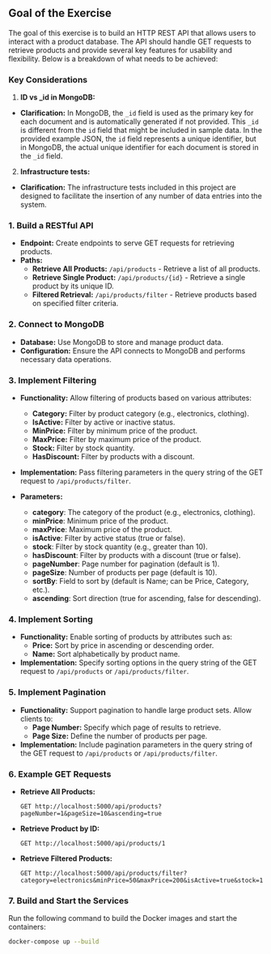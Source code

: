 ## Goal of the Exercise

The goal of this exercise is to build an HTTP REST API that allows users to interact with a product database. The API should handle GET requests to retrieve products and provide several key features for usability and flexibility. Below is a breakdown of what needs to be achieved:

### Key Considerations

1. **ID vs _id in MongoDB:**
- **Clarification:** In MongoDB, the `_id` field is used as the primary key for each document and is automatically generated if not provided. This `_id` is different from the `id` field that might be included in sample data. In the provided example JSON, the `id` field represents a unique identifier, but in MongoDB, the actual unique identifier for each document is stored in the `_id` field.

2. **Infrastructure tests:**
- **Clarification:** The infrastructure tests included in this project are designed to facilitate the insertion of any number of data entries into the system.

### **1. Build a RESTful API**
- **Endpoint:** Create endpoints to serve GET requests for retrieving products.
- **Paths:**
  - **Retrieve All Products:** `/api/products` - Retrieve a list of all products.
  - **Retrieve Single Product:** `/api/products/{id}` - Retrieve a single product by its unique ID.
  - **Filtered Retrieval:** `/api/products/filter` - Retrieve products based on specified filter criteria.

### **2. Connect to MongoDB**
- **Database:** Use MongoDB to store and manage product data.
- **Configuration:** Ensure the API connects to MongoDB and performs necessary data operations.

### **3. Implement Filtering**
- **Functionality:** Allow filtering of products based on various attributes:
  - **Category:** Filter by product category (e.g., electronics, clothing).
  - **IsActive:** Filter by active or inactive status.
  - **MinPrice:** Filter by minimum price of the product.
  - **MaxPrice:** Filter by maximum price of the product.
  - **Stock:** Filter by stock quantity.
  - **HasDiscount:** Filter by products with a discount.
- **Implementation:** Pass filtering parameters in the query string of the GET request to `/api/products/filter`.

- **Parameters:**
  - **category**: The category of the product (e.g., electronics, clothing).
  - **minPrice**: Minimum price of the product.
  - **maxPrice**: Maximum price of the product.
  - **isActive**: Filter by active status (true or false).
  - **stock**: Filter by stock quantity (e.g., greater than 10).
  - **hasDiscount**: Filter by products with a discount (true or false).
  - **pageNumber**: Page number for pagination (default is 1).
  - **pageSize**: Number of products per page (default is 10).
  - **sortBy**: Field to sort by (default is Name; can be Price, Category, etc.).
  - **ascending**: Sort direction (true for ascending, false for descending).

### **4. Implement Sorting**
- **Functionality:** Enable sorting of products by attributes such as:
  - **Price:** Sort by price in ascending or descending order.
  - **Name:** Sort alphabetically by product name.
- **Implementation:** Specify sorting options in the query string of the GET request to `/api/products` or `/api/products/filter`.

### **5. Implement Pagination**
- **Functionality:** Support pagination to handle large product sets. Allow clients to:
  - **Page Number:** Specify which page of results to retrieve.
  - **Page Size:** Define the number of products per page.
- **Implementation:** Include pagination parameters in the query string of the GET request to `/api/products` or `/api/products/filter`.

### **6. Example GET Requests**

- **Retrieve All Products:**
  ```http
  GET http://localhost:5000/api/products?pageNumber=1&pageSize=10&ascending=true

- **Retrieve Product by ID:**
  ```http
  GET http://localhost:5000/api/products/1

- **Retrieve Filtered Products:**
  ```http
  GET http://localhost:5000/api/products/filter?category=electronics&minPrice=50&maxPrice=200&isActive=true&stock=10&hasDiscount=true&pageNumber=1&pageSize=10&sortBy=price&ascending=true

### 7. Build and Start the Services

Run the following command to build the Docker images and start the containers:

```sh
docker-compose up --build